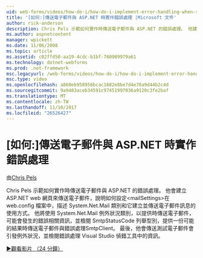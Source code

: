 ```yaml
---
uid: web-forms/videos/how-do-i/how-do-i-implement-error-handling-when-sending-email-with-aspnet
title: '[如何:]傳送電子郵件與 ASP.NET 時實作錯誤處理 |Microsoft 文件'
author: rick-anderson
description: Chris Pels 示範如何實作時傳送電子郵件與 ASP.NET 的錯誤處理。 他建立一個 ASP.NET web 網頁，傳送電子郵件，示範如何設定及小型...
ms.author: aspnetcontent
manager: wpickett
ms.date: 11/06/2008
ms.topic: article
ms.assetid: c02ffd50-aa19-4cdc-b1bf-760989979a61
ms.technology: dotnet-webforms
ms.prod: .net-framework
msc.legacyurl: /web-forms/videos/how-do-i/how-do-i-implement-error-handling-when-sending-email-with-aspnet
msc.type: video
ms.openlocfilehash: a860eb958956bcac1682e8be7d4e70a9d44b2c4d
ms.sourcegitcommit: 9a9483aceb34591c97451997036a9120c3fe2baf
ms.translationtype: MT
ms.contentlocale: zh-TW
ms.lasthandoff: 11/10/2017
ms.locfileid: "26526427"
---
```

<a name="how-do-i-implement-error-handling-when-sending-email-with-aspnet"></a>[如何:]傳送電子郵件與 ASP.NET 時實作錯誤處理
====================
由[Chris Pels](https://twitter.com/chrispels)

Chris Pels 示範如何實作時傳送電子郵件與 ASP.NET 的錯誤處理。 他會建立 ASP.NET web 網頁來傳送電子郵件，說明如何設定&lt;mailSettings&gt;在 web.config 檔案中，描述 System.Net.Mail 類別和它建立並傳送電子郵件訊息的使用方式。 他將使用 System.Net.Mail 例外狀況類別，以提供時傳送電子郵件，可能會發生的錯誤相關資訊，並檢閱 SmtpStatusCode 列舉型別，提供一份可能的結果時傳送電子郵件與錯誤處理SmtpClient。 最後，他會傳送測試電子郵件會引發例外狀況，並檢閱錯誤處理 Visual Studio 偵錯工具中的資訊。

[&#9654;觀看影片 （24 分鐘）](https://channel9.msdn.com/Blogs/ASP-NET-Site-Videos/how-do-i-implement-error-handling-when-sending-email-with-aspnet)
